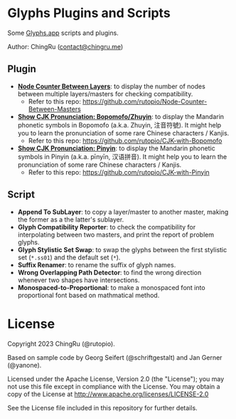 # Glyphs Plugins and Scripts

Some [Glyphs.app](https://glyphsapp.com/) scripts and plugins.

Author: ChingRu (contact@chingru.me)

## Plugin

- **[Node Counter Between Layers](https://github.com/rutopio/Node-Counter-Between-Masters)**: to display the number of nodes between multiple layers/masters for checking compatibility.
  - Refer to this repo: https://github.com/rutopio/Node-Counter-Between-Masters
- [**Show CJK Pronunciation: Bopomofo/Zhuyin**](https://github.com/rutopio/CJK-with-Bopomofo): to display the Mandarin phonetic symbols in Bopomofo (a.k.a. Zhuyin, 注音符號). It might help you to learn the pronunciation of some rare Chinese characters / Kanjis.
  - Refer to this repo: https://github.com/rutopio/CJK-with-Bopomofo
- **[Show CJK Pronunciation: Pinyin](https://github.com/rutopio/CJK-with-Pinyin)**: to display the Mandarin phonetic symbols in Pinyin (a.k.a. pīnyīn, 汉语拼音). It might help you to learn the pronunciation of some rare Chinese characters / Kanjis.
  - Refer to this repo: https://github.com/rutopio/CJK-with-Pinyin

## Script

- **Append To SubLayer**: to copy a layer/master to another master, making the former as a the latter's sublayer.
- **Glyph Compatibility Reporter**: to check the compatibility for interpolating between two masters, and print the report of problem glyphs.
- **Glyph Stylistic Set Swap**: to swap the glyphs between the first stylistic set (`*.ss01`) and the default set (`*`).
- **Suffix Renamer**: to rename the suffix of glyph names. 
- **Wrong Overlapping Path Detector**: to find the wrong direction whenever two shapes have intersections. 
- **Monospaced-to-Proportional**: to make a monospaced font into proportional font based on mathmatical method.

# License

Copyright 2023 ChingRu (@rutopio).

Based on sample code by Georg Seifert (@schriftgestalt) and Jan Gerner (@yanone).

Licensed under the Apache License, Version 2.0 (the "License"); you may not use this file except in compliance with the License. You may obtain a copy of the License at http://www.apache.org/licenses/LICENSE-2.0

See the License file included in this repository for further details.
